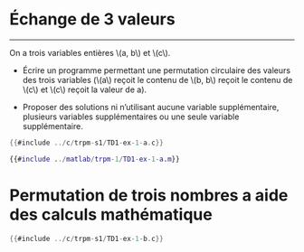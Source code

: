 # Échange de 3 valeurs
----------------------

On a trois variables entières \\(a, b\\) et \\(c\\).

- Écrire un programme permettant une permutation circulaire des valeurs des trois variables (\\(a\\) reçoit le contenu de \\(b, b\\) reçoit le contenu de \\(c\\) et \\(c\\) reçoit la valeur de a).

- Proposer des solutions ni n’utilisant aucune variable supplémentaire, plusieurs variables supplémentaires ou une seule variable supplémentaire.


<div class="tabbed-blocks">


```c
{{#include ../c/trpm-s1/TD1-ex-1-a.c}}
```

```matlab
{{#include ../matlab/trpm-1/TD1-ex-1-a.m}}
```

</div>

# Permutation de trois nombres a aide des calculs mathématique

<div class="tabbed-blocks">

```c
{{#include ../c/trpm-s1/TD1-ex-1-b.c}}
```
</div>
